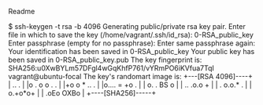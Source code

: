 Readme

$ ssh-keygen -t rsa -b 4096
Generating public/private rsa key pair.
Enter file in which to save the key (/home/vagrant/.ssh/id_rsa): 0-RSA_public_key
Enter passphrase (empty for no passphrase):
Enter same passphrase again:
Your identification has been saved in 0-RSA_public_key
Your public key has been saved in 0-RSA_public_key.pub
The key fingerprint is:
SHA256:u0XwBYLm57DFgl4wGqKhfP761/vYRmPO6iKVfua7TqI vagrant@ubuntu-focal
The key's randomart image is:
+---[RSA 4096]----+
|       .. .      |
|o . o o  . .     |
|+o o * ..   .    |
|o.... = +o .     |
|  o. . BS o      |
|   .. .o.o +     |
|    . o.o.* .    |
|     o.+o*o+     |
|   .oEo OXBo     |
+----[SHA256]-----+
